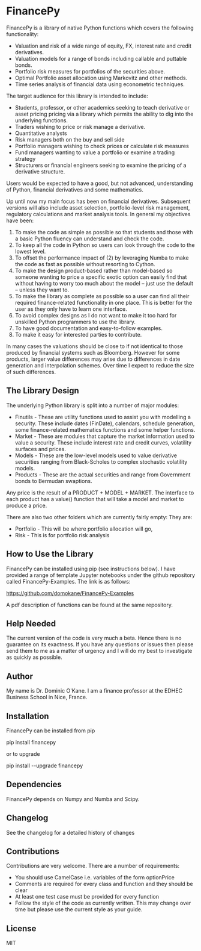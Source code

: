 # FinancePy

FinancePy is a library of native Python functions which covers the following functionality:

* Valuation and risk of a wide range of equity, FX, interest rate and credit derivatives.
* Valuation models for a range of bonds including callable and puttable bonds.
* Portfolio risk measures for portfolios of the securities above.
* Optimal Portfolio asset allocation using Markovitz and other methods.
* Time series analysis of financial data using econometric techniques.

The target audience for this library is intended to include:

* Students, professor, or other academics seeking to teach derivative or asset pricing pricing via a library which permits the ability to dig into the underlying functions.
* Traders wishing to price or risk manage a derivative.
* Quantitative analysts
* Risk managers both on the buy and sell side
* Portfolio managers wishing to check prices or calculate risk measures
* Fund managers wanting to value a portfolio or examine a trading strategy
* Structurers or financial engineers seeking to examine the pricing of a derivative structure.

Users would be expected to have a good, but not advanced, understanding of Python, financial derivatives and some mathematics. 

Up until now my main focus has been on financial derivatives. Subsequent versions will also include asset selection, portfolio-level risk management, regulatory calculations and market analysis tools. In general my objectives have been:

1. To make the code as simple as possible so that students and those with a basic Python fluency can understand and check the code.
2. To keep all the code in Python so users can look through the code to the lowest level.
3. To offset the performance impact of (2) by leveraging Numba to make the code as fast as possible without resorting to Cython.
4. To make the design product-based rather than model-based so someone wanting to price a specific exotic option can easily find that without having to worry too much about the model – just use the default – unless they want to.
5. To make the library as complete as possible so a user can find all their required finance-related functionality in one place. This is better for the user as they only have to learn one interface.
6. To avoid complex designs as I do not want to make it too hard for unskilled Python programmers to use the library.
7. To have good documentation and easy-to-follow examples.
8. To make it easy for interested parties to contribute.

In many cases the valuations should be close to if not identical to those produced by financial systems such as Bloomberg. However for some products, larger value differences may arise due to differences in date generation and interpolation schemes. Over time I expect to reduce the size of such differences.

## The Library Design
The underlying Python library is split into a number of major modules:

* Finutils - These are utility functions used to assist you with modelling a security. These include dates (FinDate), calendars, schedule generation, some finance-related mathematics functions and some helper functions.
* Market - These are modules that capture the market information used to value a security. These include interest rate and credit curves, volatility surfaces and prices.
* Models - These are the low-level models used to value derivative securities ranging from Black-Scholes to complex stochastic volatility models. 
* Products - These are the actual securities and range from Government bonds to Bermudan swaptions.

Any price is the result of a PRODUCT + MODEL + MARKET. The interface to each product has a value() function that will take a model and market to produce a price.

There are also two other folders which are currently fairly empty: They are:
* Portfolio - This will be where portfolio allocation will go,
* Risk - This is for portfolio risk analysis


## How to Use the Library

FinancePy can be installed using pip (see instructions below). I have provided a range of template Jupyter notebooks under the github repository called FinancePy-Examples. The link is as follows:

https://github.com/domokane/FinancePy-Examples

A pdf description of functions can be found at the same repository.

## Help Needed

The current version of the code is very much a beta. Hence there is no guarantee on its exactness. If you have any questions or issues then please send them to me as a matter of urgency and I will do my best to investigate as quickly as possible.

## Author

My name is Dr. Dominic O'Kane. I am a finance professor at the EDHEC Business School in Nice, France.

## Installation

FinancePy can be installed from pip

pip install financepy

or to upgrade

pip install --upgrade financepy

## Dependencies

FinancePy depends on Numpy and Numba and Scipy.

## Changelog

See the changelog for a detailed history of changes

## Contributions

Contributions are very welcome. There are a number of requirements:

* You should use CamelCase i.e. variables of the form optionPrice
* Comments are required for every class and function and they should be clear
* At least one test case must be provided for every function
* Follow the style of the code as currently written. This may change over time but please use the current style as your guide.

## License

MIT
